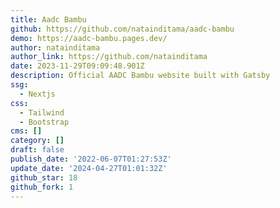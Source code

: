 ```yaml
---
title: Aadc Bambu
github: https://github.com/natainditama/aadc-bambu
demo: https://aadc-bambu.pages.dev/
author: natainditama
author_link: https://github.com/natainditama
date: 2023-11-29T09:09:48.901Z
description: Official AADC Bambu website built with Gatsby
ssg:
  - Nextjs
css:
  - Tailwind
  - Bootstrap
cms: []
category: []
draft: false
publish_date: '2022-06-07T01:27:53Z'
update_date: '2024-04-27T01:01:32Z'
github_star: 18
github_fork: 1
---
```

